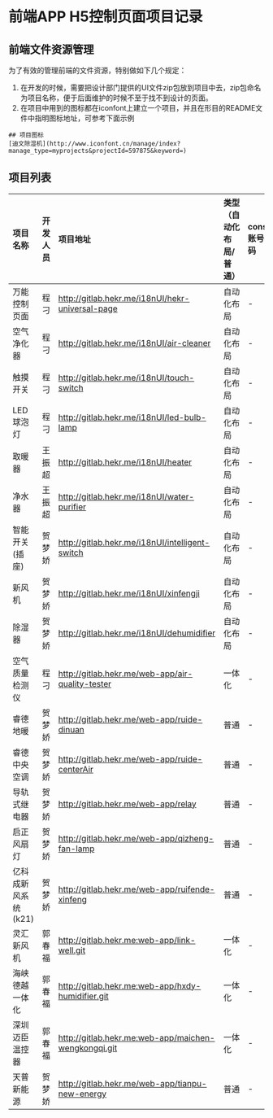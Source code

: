 # 前端APP H5控制页面项目记录

## 前端文件资源管理

为了有效的管理前端的文件资源，特别做如下几个规定：
1. 在开发的时候，需要把设计部门提供的UI文件zip包放到项目中去，zip包命名为项目名称，便于后面维护的时候不至于找不到设计的页面。
2. 在项目中用到的图标都在iconfont上建立一个项目，并且在形目的README文件中指明图标地址，可参考下面示例

```
## 项目图标
[迪文除湿机](http://www.iconfont.cn/manage/index?manage_type=myprojects&projectId=597875&keyword=)
```

## 项目列表
| 项目名称 | 开发人员 | 项目地址 | 类型（自动化布局/普通）| console账号密码 | 开始时间 | 结束时间 | 备注 |
| :--- | :--- | :--- | :--- | :--- | :--- | :--- | :--- |
| 万能控制页面 | 程刁 | http://gitlab.hekr.me/i18nUI/hekr-universal-page | 自动化布局 | - | 2018-03-04 | 2018-03-04 | - |
| 空气净化器 | 程刁 | http://gitlab.hekr.me/i18nUI/air-cleaner | 自动化布局 | - | 2018-03-01 |  2018-03-08 | - |
| 触摸开关 | 程刁 | http://gitlab.hekr.me/i18nUI/touch-switch | 自动化布局 | - | 2017-03-08 | 2017-03-08 | - |
| LED球泡灯 | 程刁 | http://gitlab.hekr.me/i18nUI/led-bulb-lamp | 自动化布局 | - | 2017-03-08 | 2017-03-08 | - |
| 取暖器 | 王振超 | http://gitlab.hekr.me/i18nUI/heater | 自动化布局 | - | 2018-03-22  | 2018-03-23 | - |
| 净水器 | 王振超 | http://gitlab.hekr.me/i18nUI/water-purifier | 自动化布局 | - | 2018-03-22  | 2018-03-23 | - |
| 智能开关(插座) | 贺梦娇 | http://gitlab.hekr.me/i18nUI/intelligent-switch | 自动化布局 | - | 2018-03-19 |  2018-03-22 | - |
| 新风机 | 贺梦娇 | http://gitlab.hekr.me/i18nUI/xinfengji | 自动化布局 | - | 2018-04-09 |  2018-04-11 | - |
| 除湿器 | 贺梦娇 | http://gitlab.hekr.me/i18nUI/dehumidifier | 自动化布局 | - | 2018-03-20 |  2018-03-22 | - |
| 空气质量检测仪 | 程刁 | http://gitlab.hekr.me/web-app/air-quality-tester | 一体化 | - | 2018-01-18 | 2018-01-18 | - |
| 睿德地暖 | 贺梦娇 | http://gitlab.hekr.me/web-app/ruide-dinuan | 普通 | - | 2018-03-06 |  2018-03-12 | - |
| 睿德中央空调 | 贺梦娇 | http://gitlab.hekr.me/web-app/ruide-centerAir | 普通 | - | 2018-03-12 |  2018-03-16 | - |
| 导轨式继电器 | 贺梦娇 | http://gitlab.hekr.me/web-app/relay | 普通 | - | 2018-03-23 |  2018-03-23 | - |
| 启正风扇灯 | 贺梦娇 | http://gitlab.hekr.me/web-app/qizheng-fan-lamp | 普通 | - | 2018-03-29 |  2018-03-30 | - |
| 亿科成新风系统(k21) | 贺梦娇 | http://gitlab.hekr.me/web-app/ruifende-xinfeng | 普通 | - | 2018-04-15 |  2018-04-19 | - |
| 灵汇新风机 | 郭春福 | http://gitlab.hekr.me:web-app/link-well.git | 一体化 | - | 2018-04-14 | 2018-04-18 |
| 海峡德越一体化 | 郭春福 | http://gitlab.hekr.me:web-app/hxdy-humidifier.git | 一体化 | - | 2018-04-19 | 2018-04-22 | - |
| 深圳迈臣温控器 | 郭春福 | http://gitlab.hekr.me:web-app/maichen-wengkongqi.git | 一体化 | - | 2018-04-22 | 2018-04-26 | - |
| 天普新能源 | 贺梦娇 | http://gitlab.hekr.me/web-app/tianpu-new-energy | 普通 | - | 2018-04-25 |  2018-04-26 | - |
